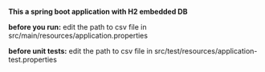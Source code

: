**This a spring boot application with H2 embedded DB**

**before you run:**
edit the path to csv file in src/main/resources/application.properties

**before unit tests:**
edit the path to csv file in src/test/resources/application-test.properties